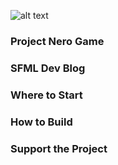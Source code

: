 ![alt text](https://i.pinimg.com/originals/66/d2/fa/66d2fa26d2859503beb4a74ab553c2a0.png)

### Project Nero Game

### SFML Dev Blog

### Where to Start

### How to Build

### Support the Project


